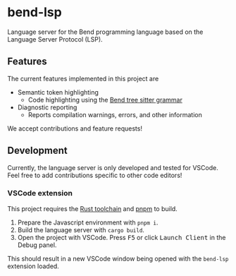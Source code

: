 # bend-lsp

Language server for the Bend programming language based on the Language Server Protocol (LSP).

## Features

The current features implemented in this project are

- Semantic token highlighting
  - Code highlighting using the [Bend tree sitter grammar](https://github.com/higherOrderCO/tree-sitter-bend)
- Diagnostic reporting
  - Reports compilation warnings, errors, and other information

We accept contributions and feature requests!

## Development

Currently, the language server is only developed and tested for VSCode. Feel free to add contributions specific to other code editors!

### VSCode extension

This project requires the [Rust toolchain](https://rustup.rs) and [pnpm](https://pnpm.io) to build.

1. Prepare the Javascript environment with `pnpm i`.
2. Build the language server with `cargo build`.
3. Open the project with VSCode. Press <kbd>F5</kbd> or click <kbd>Launch Client</kbd> in the Debug panel.

This should result in a new VSCode window being opened with the `bend-lsp` extension loaded.
